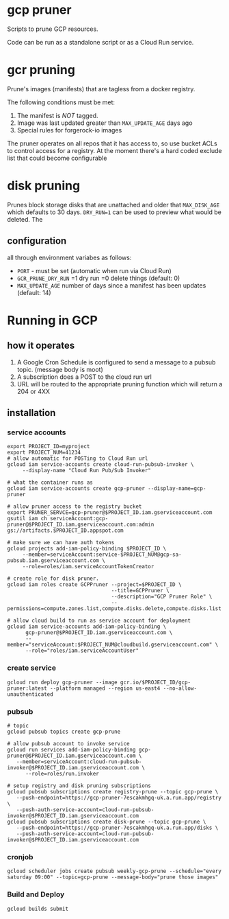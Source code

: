 # gcp pruner

Scripts to prune GCP resources.

Code can be run as a standalone script or as a Cloud Run service.

# gcr pruning

Prune's images (manifests) that are tagless from a docker registry.

The following conditions must be met:

1. The manifest is *NOT* tagged.
2. Image was last updated greater than `MAX_UPDATE_AGE` days ago
3. Special rules for forgerock-io images

The pruner operates on all repos that it has access to, so use bucket ACLs to control access for a registry. At the moment there's a hard coded exclude list that could become configurable

# disk pruning

Prunes block storage disks that are unattached and older that `MAX_DISK_AGE` which defaults to 30 days. `DRY_RUN=1` can be used to preview what would be deleted. The

## configuration

all through environment variabes as follows:

* `PORT` - must be set (automatic when run via Cloud Run)
* `GCR_PRUNE_DRY_RUN` =1 dry run =0 delete things (default: 0)
* `MAX_UPDATE_AGE` number of days since a manifest has been updates (default: 14)

# Running in GCP

## how it operates

1. A Google Cron Schedule is configured to send a message to a pubsub topic. (message body is moot)
2. A subscription does a POST to the cloud run url
3. URL will be routed to the appropriate pruning function which will return a 204 or 4XX

## installation

### service accounts

```
export PROJECT_ID=myproject
export PROJECT_NUM=41234
# allow automatic for POSTing to Cloud Run url
gcloud iam service-accounts create cloud-run-pubsub-invoker \
     --display-name "Cloud Run Pub/Sub Invoker"

# what the container runs as
gcloud iam service-accounts create gcp-pruner --display-name=gcp-pruner

# allow pruner access to the registry bucket
export PRUNER_SERVCE=gcp-pruner@$PROJECT_ID.iam.gserviceaccount.com
gsutil iam ch serviceAccount:gcp-pruner@$PROJECT_ID.iam.gserviceaccount.com:admin gs://artifacts.$PROJECT_ID.appspot.com

# make sure we can have auth tokens
gcloud projects add-iam-policy-binding $PROJECT_ID \
     --member=serviceAccount:service-$PROJECT_NUM@gcp-sa-pubsub.iam.gserviceaccount.com \
     --role=roles/iam.serviceAccountTokenCreator

# create role for disk pruner.
gcloud iam roles create GCPPruner --project=$PROJECT_ID \
                                  --title=GCPPruner \
                                  --description="GCP Pruner Role" \
                                  --permissions=compute.zones.list,compute.disks.delete,compute.disks.list 

# allow cloud build to run as service account for deployment
gcloud iam service-accounts add-iam-policy-binding \
      gcp-pruner@$PROJECT_ID.iam.gserviceaccount.com \
      --member="serviceAccount:$PROJECT_NUM@cloudbuild.gserviceaccount.com" \
      --role="roles/iam.serviceAccountUser"
```

### create service

```
gcloud run deploy gcp-pruner --image gcr.io/$PROJECT_ID/gcp-pruner:latest --platform managed --region us-east4 --no-allow-unauthenticated
```

### pubsub

```
# topic
gcloud pubsub topics create gcp-prune

# allow pubsub account to invoke service
gcloud run services add-iam-policy-binding gcp-pruner@$PROJECT_ID.iam.gserviceaccount.com \
   --member=serviceAccount:cloud-run-pubsub-invoker@$PROJECT_ID.iam.gserviceaccount.com \
      --role=roles/run.invoker

# setup registry and disk pruning subscriptions
gcloud pubsub subscriptions create registry-prune --topic gcp-prune \
   --push-endpoint=https://gcp-pruner-7escakmhgq-uk.a.run.app/registry \
   --push-auth-service-account=cloud-run-pubsub-invoker@$PROJECT_ID.iam.gserviceaccount.com
gcloud pubsub subscriptions create disk-prune --topic gcp-prune \
   --push-endpoint=https://gcp-pruner-7escakmhgq-uk.a.run.app/disks \
   --push-auth-service-account=cloud-run-pubsub-invoker@$PROJECT_ID.iam.gserviceaccount.com
```

### cronjob

```
gcloud scheduler jobs create pubsub weekly-gcp-prune --schedule="every saturday 09:00" --topic=gcp-prune --message-body="prune those images"
```

### Build and Deploy

```
gcloud builds submit
```
